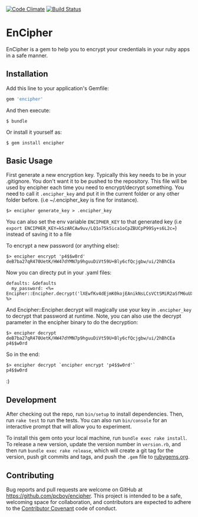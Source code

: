 [![Code Climate](https://codeclimate.com/github/pcboy/encipher/badges/gpa.svg)](https://codeclimate.com/github/pcboy/encipher)
[![Build Status](https://travis-ci.org/pcboy/encipher.svg)](https://travis-ci.org/pcboy/encipher)

# EnCipher

EnCipher is a gem to help you to encrypt your credentials in your ruby apps in a safe manner.

## Installation

Add this line to your application's Gemfile:

```ruby
gem 'encipher'
```

And then execute:

    $ bundle

Or install it yourself as:

    $ gem install encipher

## Basic Usage

First generate a new encryption key. Typically this key needs to be in your .gitignore.
You don't want it to be pushed to the repository. This file will be used by encipher each time you need to encrypt/decrypt something. You need to call it `.encipher_key` and put it in the current folder or any other folder before. (i.e ~/.encipher_key is fine for instance).
```
$> encipher generate_key > .encipher_key
```
You can also set the env variable `ENCIPHER_KEY` to that generated key (i.e `export ENCIPHER_KEY=kSzARCAw9uv/LQ1o75k5ica1oCpZBUCpP99Sy+s6L2c=`) instead of saving it to a file 

To encrypt a new password (or anything else):
```
$> encipher encrypt 'p4$$w0rd'
deB7ba27qR470UetK/HW47dYMN7p9hguuDiVt59U+Bly6cfQcjgbw/ui/2hBhCEa
```

Now you can directy put in your .yaml files:
```
defaults: &defaults
  my_password: <%= Encipher::Encipher.decrypt('lXEwfKv4dEjmK0kojEAnikNsLCsVCtSMiR2aSfM6uUXYn2DzCZ3O7SA9HaGnMp/kEEsI') %>
```

And Encipher::Encipher.decrypt will magically use your key in `.encipher_key` to decrypt that password at runtime. 
Note, you can also use the decrypt parameter in the encipher binary to do the decryption:
```
$> encipher decrypt deB7ba27qR470UetK/HW47dYMN7p9hguuDiVt59U+Bly6cfQcjgbw/ui/2hBhCEa 
p4$$w0rd 
```
So in the end:
```
$> encipher decrypt `encipher encrypt 'p4$$w0rd'`
p4$$w0rd
```

:)

## Development

After checking out the repo, run `bin/setup` to install dependencies. Then, run `rake test` to run the tests. You can also run `bin/console` for an interactive prompt that will allow you to experiment.

To install this gem onto your local machine, run `bundle exec rake install`. To release a new version, update the version number in `version.rb`, and then run `bundle exec rake release`, which will create a git tag for the version, push git commits and tags, and push the `.gem` file to [rubygems.org](https://rubygems.org).

## Contributing

Bug reports and pull requests are welcome on GitHub at https://github.com/pcboy/encipher. This project is intended to be a safe, welcoming space for collaboration, and contributors are expected to adhere to the [Contributor Covenant](http://contributor-covenant.org) code of conduct.

